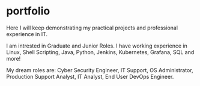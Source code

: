 # portfolio
Here I will keep demonstrating my practical projects and professional experience in IT.

I am intrested in Graduate and Junior Roles. I have working experience in Linux, Shell Scripting, Java, Python, Jenkins, Kubernetes, Grafana, SQL and more!

My dream roles are: Cyber Security Engineer, IT Support, OS Administrator, Production Support Analyst, IT Analyst, End User DevOps Engineer.

